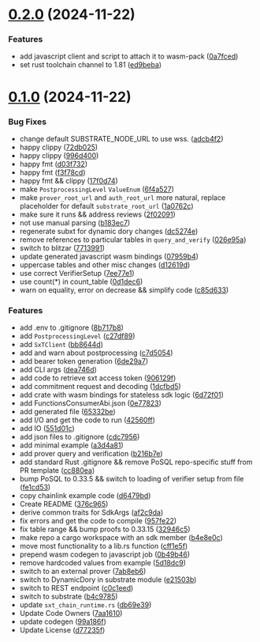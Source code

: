 # [0.2.0](https://github.com/spaceandtimelabs/sxt-proof-of-sql-sdk/compare/v0.1.0...v0.2.0) (2024-11-22)


### Features

* add javascript client and script to attach it to wasm-pack ([0a7fced](https://github.com/spaceandtimelabs/sxt-proof-of-sql-sdk/commit/0a7fced4b6d877bea20a675f968e63553789744d))
* set rust toolchain channel to 1.81 ([ed9beba](https://github.com/spaceandtimelabs/sxt-proof-of-sql-sdk/commit/ed9bebad76d27b7d1826b6fc26272e239ee1249c))



# [0.1.0](https://github.com/spaceandtimelabs/sxt-proof-of-sql-sdk/compare/7aa1610d39d8c9198bf578b1b1c5c7030d9cbabc...v0.1.0) (2024-11-22)


### Bug Fixes

* change default SUBSTRATE_NODE_URL to use wss. ([adcb4f2](https://github.com/spaceandtimelabs/sxt-proof-of-sql-sdk/commit/adcb4f2e4a3b7d1f2ee1cd7bdda9475ad7ce2a3e))
* happy clippy ([72db025](https://github.com/spaceandtimelabs/sxt-proof-of-sql-sdk/commit/72db025f6e0ea1bf84698bcf76b89ecaf2b21d89))
* happy clippy ([996d400](https://github.com/spaceandtimelabs/sxt-proof-of-sql-sdk/commit/996d4004f6d6e138f9d56e68b4f648c615347000))
* happy fmt ([d03f732](https://github.com/spaceandtimelabs/sxt-proof-of-sql-sdk/commit/d03f7328d7946307f3420f30693a10c6489124de))
* happy fmt ([f3f78cd](https://github.com/spaceandtimelabs/sxt-proof-of-sql-sdk/commit/f3f78cd455ba75f53077f7a2865657ad88bcabab))
* happy fmt && clippy ([17f0d74](https://github.com/spaceandtimelabs/sxt-proof-of-sql-sdk/commit/17f0d7462292f5ebcfeb75fa1590449c50df41c2))
* make `PostprocessingLevel` `ValueEnum` ([6f4a527](https://github.com/spaceandtimelabs/sxt-proof-of-sql-sdk/commit/6f4a527dbdd1d58c621d9ebf04e6a84397e52645))
* make `prover_root_url` and `auth_root_url` more natural, replace placeholder for default `substrate_root_url` ([1a0762c](https://github.com/spaceandtimelabs/sxt-proof-of-sql-sdk/commit/1a0762c52def1941bdbb440fce9d5f7f0378f25a))
* make sure it runs && address reviews ([2f02091](https://github.com/spaceandtimelabs/sxt-proof-of-sql-sdk/commit/2f020912acda340d4cee930f866c9a94d88499ce))
* not use manual parsing ([b183ec7](https://github.com/spaceandtimelabs/sxt-proof-of-sql-sdk/commit/b183ec78ba9c38e4b5a3526cb1e46a807d14c719))
* regenerate subxt for dynamic dory changes ([dc5274e](https://github.com/spaceandtimelabs/sxt-proof-of-sql-sdk/commit/dc5274e9f5aab6a0d27d2e2e118daca126f927b3))
* remove references to particular tables in `query_and_verify` ([026e95a](https://github.com/spaceandtimelabs/sxt-proof-of-sql-sdk/commit/026e95a1f1c0e231fea10f1e8f9a8fb126331f68))
* switch to blitzar ([7713991](https://github.com/spaceandtimelabs/sxt-proof-of-sql-sdk/commit/77139914d8438854282f7b89b04335ebf8d452f1))
* update generated javascript wasm bindings ([07959b4](https://github.com/spaceandtimelabs/sxt-proof-of-sql-sdk/commit/07959b496ca51f2306130d8ac38a57d5709ab7ea))
* uppercase tables and other misc changes ([d12619d](https://github.com/spaceandtimelabs/sxt-proof-of-sql-sdk/commit/d12619d66cc1c5dd8fe4e2a0e588412e4e810fae))
* use correct VerifierSetup ([7ee77e1](https://github.com/spaceandtimelabs/sxt-proof-of-sql-sdk/commit/7ee77e1f89dab9e250be8e262f21931f43943f31))
* use count(*) in count_table ([0d1dec6](https://github.com/spaceandtimelabs/sxt-proof-of-sql-sdk/commit/0d1dec65dbe25c8cc0db0dd34a05fd5ece273bae))
* warn on equality, error on decrease && simplify code ([c85d633](https://github.com/spaceandtimelabs/sxt-proof-of-sql-sdk/commit/c85d63334f3a580f0ba1aeaa4ed99247b811e7a2))


### Features

* add .env to .gitignore ([8b717b8](https://github.com/spaceandtimelabs/sxt-proof-of-sql-sdk/commit/8b717b87c385da22f4a69b0b4d0e46cce55e4075))
* add `PostprocessingLevel` ([c27df89](https://github.com/spaceandtimelabs/sxt-proof-of-sql-sdk/commit/c27df89728de6f75af8a54c3df731e4519038dd7))
* add `SxTClient` ([bb8644d](https://github.com/spaceandtimelabs/sxt-proof-of-sql-sdk/commit/bb8644d117700ebb0c5b0aaf6181af083377e8ba))
* add and warn about postprocessing ([c7d5054](https://github.com/spaceandtimelabs/sxt-proof-of-sql-sdk/commit/c7d505439dedc1cc8ebd98bf4f7c6312b9bc3df7))
* add bearer token generation ([6de29a7](https://github.com/spaceandtimelabs/sxt-proof-of-sql-sdk/commit/6de29a7aacf98e331d903ff475c9bf8f26b83037))
* add CLI args ([dea746d](https://github.com/spaceandtimelabs/sxt-proof-of-sql-sdk/commit/dea746d8a669800267f72244388939c23a82ee24))
* add code to retrieve sxt access token ([906129f](https://github.com/spaceandtimelabs/sxt-proof-of-sql-sdk/commit/906129fd4149dd87a6ca53feae15c04850706d43))
* add commitment request and decoding ([1dcfbd5](https://github.com/spaceandtimelabs/sxt-proof-of-sql-sdk/commit/1dcfbd5b93fad01807d364aba46f45b87d1e14e1))
* add crate with wasm bindings for stateless sdk logic ([6d72f01](https://github.com/spaceandtimelabs/sxt-proof-of-sql-sdk/commit/6d72f0121d147adfd48d16526ed0bc197cff7662))
* add FunctionsConsumerAbi.json ([0e77823](https://github.com/spaceandtimelabs/sxt-proof-of-sql-sdk/commit/0e7782377afd4bad08a087c45a84e5956af3a8ac))
* add generated file ([65332be](https://github.com/spaceandtimelabs/sxt-proof-of-sql-sdk/commit/65332be8188933e48d096664e4a1b0af7fae93e3))
* add I/O and get the code to run ([42560ff](https://github.com/spaceandtimelabs/sxt-proof-of-sql-sdk/commit/42560ff89c45eadc1edbd0727d1f1af4ac258bfa))
* add IO ([551d01c](https://github.com/spaceandtimelabs/sxt-proof-of-sql-sdk/commit/551d01cd19347151369bc9bad3ea0c7fe710cc51))
* add json files to .gitignore ([cdc7956](https://github.com/spaceandtimelabs/sxt-proof-of-sql-sdk/commit/cdc795654d4983433cec585467f39cfc2414a973))
* add minimal example ([a3d4a81](https://github.com/spaceandtimelabs/sxt-proof-of-sql-sdk/commit/a3d4a81ae7ed3d9c30d49854451adc353de6f707))
* add prover query and verification ([b216b7e](https://github.com/spaceandtimelabs/sxt-proof-of-sql-sdk/commit/b216b7e2d7c34a06d770124149c9f54771bb3f1a))
* add standard Rust .gitignore && remove PoSQL repo-specific stuff from PR template ([cc880ea](https://github.com/spaceandtimelabs/sxt-proof-of-sql-sdk/commit/cc880ea31ccdb5856972247a14a285ae4a9767fa))
* bump PoSQL to 0.33.5 && switch to loading of verifier setup from file ([fe1cd53](https://github.com/spaceandtimelabs/sxt-proof-of-sql-sdk/commit/fe1cd530eae93b137d7ddbeecfabcd540288fd20))
* copy chainlink example code ([d6479bd](https://github.com/spaceandtimelabs/sxt-proof-of-sql-sdk/commit/d6479bdf2d4404ab0bd947874404e715a43a3961))
* Create README ([376c965](https://github.com/spaceandtimelabs/sxt-proof-of-sql-sdk/commit/376c96521aa98a4fa8e16d0d1d0e7721fa09bb55))
* derive common traits for SdkArgs ([af2c9da](https://github.com/spaceandtimelabs/sxt-proof-of-sql-sdk/commit/af2c9da0b5f841d4e690eb825192f2df1b5414dd))
* fix errors and get the code to compile ([957fe22](https://github.com/spaceandtimelabs/sxt-proof-of-sql-sdk/commit/957fe22f83abf1d9214f443afe5e0bd968d3e5fd))
* fix table range && bump proofs to 0.33.15 ([32946c5](https://github.com/spaceandtimelabs/sxt-proof-of-sql-sdk/commit/32946c529fac8c9d7347aa8388365f4ec5a1fcec))
* make repo a cargo workspace with an sdk member ([b4e8e0c](https://github.com/spaceandtimelabs/sxt-proof-of-sql-sdk/commit/b4e8e0cf9af7df4cd02a1f66aaff60496a27d6e7))
* move most functionality to a lib.rs function ([cff1e5f](https://github.com/spaceandtimelabs/sxt-proof-of-sql-sdk/commit/cff1e5f114dd51354143bc851cf5720c1bc35e1a))
* prepend wasm codegen to javascript job ([0b49b46](https://github.com/spaceandtimelabs/sxt-proof-of-sql-sdk/commit/0b49b46f3a4504ebba51631621f658b21c12f5f2))
* remove hardcoded values from example ([5d18dc9](https://github.com/spaceandtimelabs/sxt-proof-of-sql-sdk/commit/5d18dc9f16b2c35e5cc6b70c135ca5f03dd06a72))
* switch to an external prover ([7ab8eb6](https://github.com/spaceandtimelabs/sxt-proof-of-sql-sdk/commit/7ab8eb6a93f38562816b3a0f342b6c8456f2b546))
* switch to DynamicDory in substrate module ([e21503b](https://github.com/spaceandtimelabs/sxt-proof-of-sql-sdk/commit/e21503b76022072f678c470a1c1b0862bb319e15))
* switch to REST endpoint ([c0c1eed](https://github.com/spaceandtimelabs/sxt-proof-of-sql-sdk/commit/c0c1eedd46c82d681184e9f4361e1fd6bbdca89d))
* switch to substrate ([b4c9785](https://github.com/spaceandtimelabs/sxt-proof-of-sql-sdk/commit/b4c9785e50e4818b3387f9afe273242db150dc6d))
* update `sxt_chain_runtime.rs` ([db69e39](https://github.com/spaceandtimelabs/sxt-proof-of-sql-sdk/commit/db69e3981f67fc6db353b7b9586cf52c2b419a3f))
* Update Code Owners ([7aa1610](https://github.com/spaceandtimelabs/sxt-proof-of-sql-sdk/commit/7aa1610d39d8c9198bf578b1b1c5c7030d9cbabc))
* update codegen ([99a186f](https://github.com/spaceandtimelabs/sxt-proof-of-sql-sdk/commit/99a186f873d797a5c6f3fe418b7baced1b571486))
* Update License ([d77235f](https://github.com/spaceandtimelabs/sxt-proof-of-sql-sdk/commit/d77235fd14a0dcffa17bc7c2478ec95ffff2bd41))



